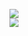 [![](https://img.shields.io/badge/Made%20With-Github%20Spray-lightgrey.svg?style=for-the-badge&logo=github)](https://github.com/Annihil/github-spray#4185)  
[![](https://i.imgur.com/2DrTn0Z.gif)](https://github.com/Annihil/github-spray)